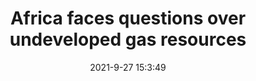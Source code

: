 ---
"title": "Africa faces questions over undeveloped gas resources"
"date": "2021-9-27 15:3:49"
"feed_name": "OFFSHOREMAG"
"feed_website": "https://www.offshore-mag.com/"
"feed_rss": "https://www.offshore-mag.com/__rss/website-scheduled-content.xml?input=%7B%22sectionAlias%22%3A%22home%22%7D"
"link": "https://www.offshore-mag.com/regional-reports/africa/article/14211058/africa-faces-questions-over-undeveloped-gas-resources"
"file": "_posts/2021-1-1-914f45c219d1053efd37c231240f5cb66dde0267.md"
"accident": "0"
"drilling": "0"
"dead": "0"
"injured": "0"
"where": "unknown site"
"place": "unknown place"
---